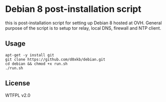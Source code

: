 Debian 8 post-installation script
=================================
this is post-installation script for setting up Debian 8 hosted at OVH. General purpose of the script is to setup tor relay, local DNS, firewall and NTP client.

Usage
-----
````
apt-get -y install git
git clone https://github.com/d0xkb/debian.git
cd debian && chmod +x run.sh
./run.sh
````

License
-----
WTFPL v2.0

